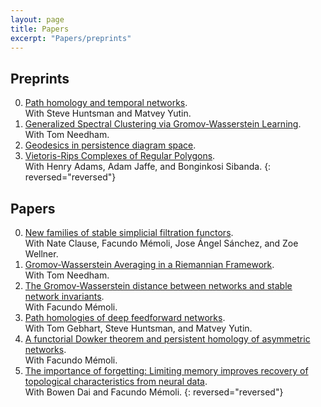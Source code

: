 ```yaml
---
layout: page
title: Papers
excerpt: "Papers/preprints"
---
```



## Preprints

0. [Path homology and temporal networks](https://arxiv.org/pdf/2008.11885.pdf).\
With Steve Huntsman and Matvey Yutin.
0. [Generalized Spectral Clustering via Gromov-Wasserstein Learning](https://arxiv.org/pdf/2006.04163.pdf).\
With Tom Needham. 
0. [Geodesics in persistence diagram space](https://arxiv.org/pdf/1905.10820).
0. [Vietoris-Rips Complexes of Regular Polygons](https://arxiv.org/pdf/1807.10971).\
With Henry Adams, Adam Jaffe, and Bonginkosi Sibanda.
{: reversed="reversed"}

## Papers

0. [New families of stable simplicial filtration functors](assets/2020-filtration-functors.pdf).\
With Nate Clause, Facundo Mémoli, Jose Ángel Sánchez, and Zoe Wellner.
0. [Gromov-Wasserstein Averaging in a Riemannian Framework](assets/2020-gwa.pdf).\
With Tom Needham.
0. [The Gromov-Wasserstein distance between networks and stable network invariants](assets/2019-gwnets.pdf).\
With Facundo Mémoli.
0. [Path homologies of deep feedforward networks](assets/2019-phmlp.pdf).\
With Tom Gebhart, Steve Huntsman, and Matvey Yutin.
0. [A functorial Dowker theorem and persistent homology of asymmetric networks](assets/2018-dowker.pdf).\
With Facundo Mémoli.
0. [The importance of forgetting: Limiting memory improves recovery of topological characteristics from neural data](assets/2018-memory-zz.pdf).\
With Bowen Dai and Facundo Mémoli.
{: reversed="reversed"}